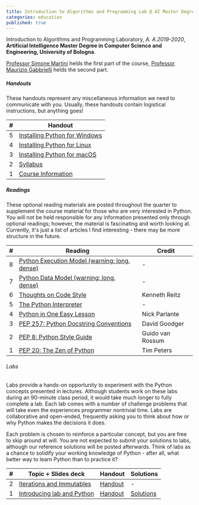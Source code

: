 ```yaml
---
title: Introduction to Algorithms and Programming Lab @ AI Master Degree
categories: education
published: true
---
```


Introduction to Algorithms and Programming Laboratory, _A. A.2019-2020_, **Artificial Intelligence Master Degree in
Computer Science and Engineering, University of Bologna**.

[Professor Simone Martini](http://cs.unibo.it/~martini) helds the first part of the course, [Professor Maurizio
Gabbrielli](http://cs.unibo.it/~gabbri) helds the second part.

##### Handouts

These handouts represent any miscellaneous information we need to communicate with you. Usually, these handouts contain logistical instructions, but anything goes!

| #   | Handout                                                                                                                     |
| --- | --------------------------------------------------------------------------------------------------------------------------- |
| 5   | [Installing Python for Windows](https://github.com/stanfordpython/python-handouts/blob/master/installing-python-windows.md) |
| 4   | [Installing Python for Linux](https://github.com/stanfordpython/python-handouts/blob/master/installing-python-linux.md)     |
| 3   | [Installing Python for macOS](ttps://github.com/stanfordpython/python-handouts/blob/master/installing-python-macos.md)      |
| 2   | [Syllabus](http://www.cs.unibo.it/~martini/AI/index.html)                                                                   |
| 1   | [Course Information](https://www.unibo.it/en/teaching/course-unit-catalogue/course-unit/2019/446600)                        |

##### Readings

These optional reading materials are posted throughout the quarter to supplement the course material for those who are very interested in Python. You will not be held responsible for any information presented only through optional readings; however, the material is fascinating and worth looking at. Currently, it's just a list of articles I find interesting - there may be more structure in the future.

| #   | Reading                                                                                                    | Credit           |
| --- | ---------------------------------------------------------------------------------------------------------- | ---------------- |
| 8   | [Python Execution Model (warning: long, dense)](https://docs.python.org/3.4/reference/executionmodel.html) | -                |
| 7   | [Python Data Model (warning: long, dense)](https://docs.python.org/3.4/reference/datamodel.html)           | -                |
| 6   | [Thoughts on Code Style](http://docs.python-guide.org/en/latest/writing/style/)                            | Kenneth Reitz    |
| 5   | [The Python Interpreter](https://docs.python.org/3.4/tutorial/interpreter.html)                            | -                |
| 4   | [Python in One Easy Lesson](http://cs.stanford.edu/people/nick/python-in-one-easy-lesson/)                 | Nick Parlante    |
| 3   | [PEP 257: Python Docstring Conventions](https://www.python.org/dev/peps/pep-0257/)                         | David Goodger    |
| 2   | [PEP 8: Python Style Guide](https://www.python.org/dev/peps/pep-0008/)                                     | Guido van Rossum |
| 1   | [PEP 20: The Zen of Python](https://www.python.org/dev/peps/pep-0020/)                                     | Tim Peters       |

###### Labs

Labs provide a hands-on opportunity to experiment with the Python concepts presented in lectures. Although students work on these labs during an 90-minute class period, it would take much longer to fully complete a lab. Each lab comes with a number of challenge problems that will take even the experiences programmer nontrivial time. Labs are collaborative and open-ended, frequently asking you to think about how or why Python makes the decisions it does.

Each problem is chosen to reinforce a particular concept, but you are free to skip around at will. You are not expected to submit your solutions to labs, although our reference solutions will be posted afterwards. Think of labs as a chance to solidify your working knowledge of Python - after all, what better way to learn Python than to practice it?

| #   | Topic + Slides deck                                                                                       | Handout     | Solutions     |
| --- | --------------------------------------------------------------------------------------------------------- | ----------- | ------------- |
| 2   | [Iterations and Immutables](https://www.dropbox.com/s/8er7r0wn9gir8b1/002_iterations_immutables.pdf?dl=0) | [Handout](assets/teaching/python-labs/notebooks/002-datastructures.ipynb) | - |
| 1   | [Introducing lab and Python](https://www.dropbox.com/s/c02mqv85y1wl2jl/main.pdf?dl=0)                     | [Handout](assets/teaching/python-labs/notebooks/001-warmup.ipynb) | [Solutions](assets/teaching/python-labs/solutions/001/solutions.py) |
